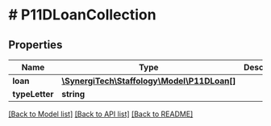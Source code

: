 # # P11DLoanCollection

## Properties

Name | Type | Description | Notes
------------ | ------------- | ------------- | -------------
**loan** | [**\SynergiTech\Staffology\Model\P11DLoan[]**](P11DLoan.md) |  | [optional]
**typeLetter** | **string** |  | [optional]

[[Back to Model list]](../../README.md#models) [[Back to API list]](../../README.md#endpoints) [[Back to README]](../../README.md)
